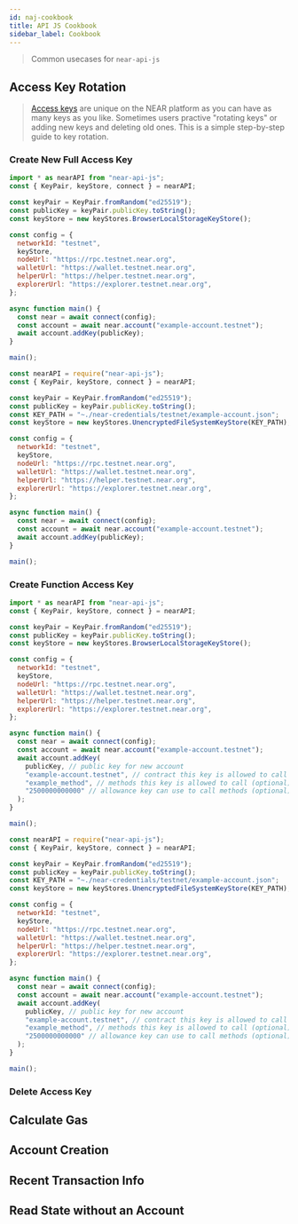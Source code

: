 ```yaml
---
id: naj-cookbook
title: API JS Cookbook
sidebar_label: Cookbook
---
```


> Common usecases for `near-api-js`

## Access Key Rotation

> [Access keys](/docs/concepts/account#access-keys) are unique on the NEAR platform as you can have as many keys as you like. Sometimes users practive "rotating keys" or adding new keys and deleting old ones. This is a simple step-by-step guide to key rotation.

### Create New Full Access Key

<!--DOCUSAURUS_CODE_TABS-->
<!--Browser-->

```js
import * as nearAPI from "near-api-js";
const { KeyPair, keyStore, connect } = nearAPI;

const keyPair = KeyPair.fromRandom("ed25519");
const publicKey = keyPair.publicKey.toString();
const keyStore = new keyStores.BrowserLocalStorageKeyStore();

const config = {
  networkId: "testnet",
  keyStore,
  nodeUrl: "https://rpc.testnet.near.org",
  walletUrl: "https://wallet.testnet.near.org",
  helperUrl: "https://helper.testnet.near.org",
  explorerUrl: "https://explorer.testnet.near.org",
};

async function main() {
  const near = await connect(config);
  const account = await near.account("example-account.testnet");
  await account.addKey(publicKey);
}

main();
```

<!--Node-->

```js
const nearAPI = require("near-api-js");
const { KeyPair, keyStore, connect } = nearAPI;

const keyPair = KeyPair.fromRandom("ed25519");
const publicKey = keyPair.publicKey.toString();
const KEY_PATH = "~./near-credentials/testnet/example-account.json";
const keyStore = new keyStores.UnencryptedFileSystemKeyStore(KEY_PATH);

const config = {
  networkId: "testnet",
  keyStore,
  nodeUrl: "https://rpc.testnet.near.org",
  walletUrl: "https://wallet.testnet.near.org",
  helperUrl: "https://helper.testnet.near.org",
  explorerUrl: "https://explorer.testnet.near.org",
};

async function main() {
  const near = await connect(config);
  const account = await near.account("example-account.testnet");
  await account.addKey(publicKey);
}

main();
```

<!--END_DOCUSAURUS_CODE_TABS-->

### Create Function Access Key

<!--DOCUSAURUS_CODE_TABS-->
<!--Browser-->

```js
import * as nearAPI from "near-api-js";
const { KeyPair, keyStore, connect } = nearAPI;

const keyPair = KeyPair.fromRandom("ed25519");
const publicKey = keyPair.publicKey.toString();
const keyStore = new keyStores.BrowserLocalStorageKeyStore();

const config = {
  networkId: "testnet",
  keyStore,
  nodeUrl: "https://rpc.testnet.near.org",
  walletUrl: "https://wallet.testnet.near.org",
  helperUrl: "https://helper.testnet.near.org",
  explorerUrl: "https://explorer.testnet.near.org",
};

async function main() {
  const near = await connect(config);
  const account = await near.account("example-account.testnet");
  await account.addKey(
    publicKey, // public key for new account
    "example-account.testnet", // contract this key is allowed to call (optional)
    "example_method", // methods this key is allowed to call (optional)
    "2500000000000" // allowance key can use to call methods (optional)
  );
}

main();
```

<!--Node-->

```js
const nearAPI = require("near-api-js");
const { KeyPair, keyStore, connect } = nearAPI;

const keyPair = KeyPair.fromRandom("ed25519");
const publicKey = keyPair.publicKey.toString();
const KEY_PATH = "~./near-credentials/testnet/example-account.json";
const keyStore = new keyStores.UnencryptedFileSystemKeyStore(KEY_PATH);

const config = {
  networkId: "testnet",
  keyStore,
  nodeUrl: "https://rpc.testnet.near.org",
  walletUrl: "https://wallet.testnet.near.org",
  helperUrl: "https://helper.testnet.near.org",
  explorerUrl: "https://explorer.testnet.near.org",
};

async function main() {
  const near = await connect(config);
  const account = await near.account("example-account.testnet");
  await account.addKey(
    publicKey, // public key for new account
    "example-account.testnet", // contract this key is allowed to call (optional)
    "example_method", // methods this key is allowed to call (optional)
    "2500000000000" // allowance key can use to call methods (optional)
  );
}

main();
```

<!--END_DOCUSAURUS_CODE_TABS-->

### Delete Access Key



## Calculate Gas

## Account Creation

## Recent Transaction Info

## Read State without an Account
